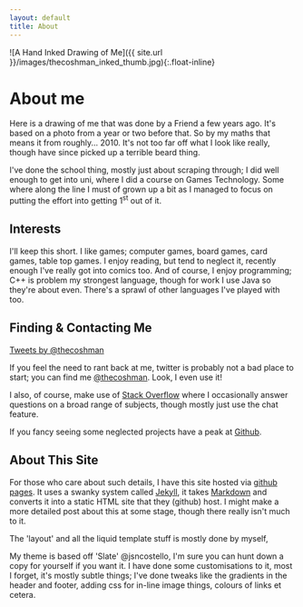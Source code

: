 ```yaml
---
layout: default
title: About
---
```


![A Hand Inked Drawing of Me]({{ site.url }}/images/thecoshman_inked_thumb.jpg){:.float-inline}

# About me

Here is a drawing of me that was done by a Friend a few years ago. 
It's based on a photo from a year or two before that. 
So by my maths that means it from roughly... 2010. 
It's not too far off what I look like really, though have since picked up a terrible beard thing. 

I've done the school thing, mostly just about scraping through; 
I did well enough to get into uni, where I did a course on Games Technology. 
Some where along the line I must of grown up a bit as I managed to focus on putting the effort into getting 1<sup>st</sup> out of it.

## Interests

I'll keep this short.
I like games; computer games, board games, card games, table top games.
I enjoy reading, but tend to neglect it, recently enough I've really got into comics too. 
And of course, I enjoy programming; 
C++ is problem my strongest language, though for work I use Java so they're about even.
There's a sprawl of other languages I've played with too.

## Finding & Contacting Me

<a class="twitter-timeline" href="https://twitter.com/thecoshman" data-widget-id="554252171286708224" data-chrome="" width="400">Tweets by @thecoshman</a>
<script>!function(d,s,id){var js,fjs=d.getElementsByTagName(s)[0],p=/^http:/.test(d.location)?'http':'https';if(!d.getElementById(id)){js=d.createElement(s);js.id=id;js.src=p+"://platform.twitter.com/widgets.js";fjs.parentNode.insertBefore(js,fjs);}}(document,"script","twitter-wjs");</script>


If you feel the need to rant back at me, twitter is probably not a bad place to start; 
you can find me [@thecoshman](https://twitter.com/thecoshman). 
Look, I even use it!

I also, of course, make use of [Stack Overflow](https://stackoverflow.com/users/300797/thecoshman) where I occasionally answer questions on a broad range of subjects, though mostly just use the chat feature. 

If you fancy seeing some neglected projects have a peak at  [Github](https://github.com/thecoshman). 

## About This Site

For those who care about such details, I have this site hosted via [github pages](http://pages.github.com/). 
It uses a swanky system called [Jekyll](http://jekyllrb.com/), it takes [Markdown](http://daringfireball.net/projects/markdown/) and converts it into a static HTML site that they (github) host. 
I might make a more detailed post about this at some stage, though there really isn't much to it.

The 'layout' and all the liquid template stuff is mostly done by myself, 

My theme is based off 'Slate' @jsncostello, I'm sure you can hunt down a copy for yourself if you want it. 
I have done some customisations to it, most I forget, it's mostly subtle things; 
I've done tweaks like the gradients in the header and footer, adding css for in-line image things, colours of links et cetera.  